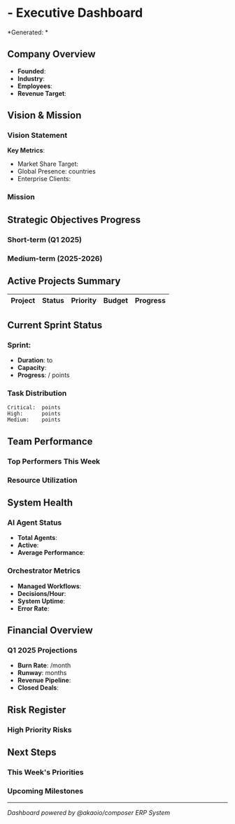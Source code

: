 #  - Executive Dashboard
*Generated: *

## Company Overview
- **Founded**: 
- **Industry**: 
- **Employees**: 
- **Revenue Target**: 

## Vision & Mission

### Vision Statement
> 

**Key Metrics**:
- Market Share Target: 
- Global Presence:  countries
- Enterprise Clients: 

### Mission
> 

## Strategic Objectives Progress

### Short-term (Q1 2025)


### Medium-term (2025-2026)


## Active Projects Summary

| Project | Status | Priority | Budget | Progress |
|---------|--------|----------|--------|----------|


## Current Sprint Status

### Sprint: 
- **Duration**:  to 
- **Capacity**: 
- **Progress**: / points

### Task Distribution
```
Critical:  points
High:      points
Medium:    points
```

## Team Performance

### Top Performers This Week


### Resource Utilization


## System Health

### AI Agent Status
- **Total Agents**: 
- **Active**: 
- **Average Performance**: 

### Orchestrator Metrics
- **Managed Workflows**: 
- **Decisions/Hour**: 
- **System Uptime**: 
- **Error Rate**: 

## Financial Overview

### Q1 2025 Projections
- **Burn Rate**: /month
- **Runway**:  months
- **Revenue Pipeline**: 
- **Closed Deals**: 

## Risk Register

### High Priority Risks


## Next Steps

### This Week's Priorities


### Upcoming Milestones


---
*Dashboard powered by @akaoio/composer ERP System*